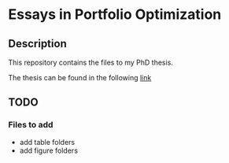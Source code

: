 Essays in Portfolio Optimization
====

## Description

This repository contains the files to my PhD thesis.

The thesis can be found in the following [link](00_tese.pdf)

## TODO

### Files to add 
- add table folders
- add figure folders

